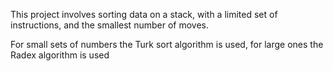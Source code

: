 This project involves sorting data on a stack, with a limited set of instructions, and the smallest number of moves.

For small sets of numbers the Turk sort algorithm is used, for large ones the Radex algorithm is used
